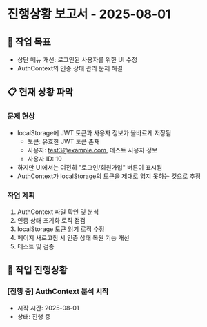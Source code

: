 # 진행상황 보고서 - 2025-08-01

## 🎯 작업 목표
- 상단 메뉴 개선: 로그인된 사용자를 위한 UI 수정
- AuthContext의 인증 상태 관리 문제 해결

## 📋 현재 상황 파악

### 문제 현상
- localStorage에 JWT 토큰과 사용자 정보가 올바르게 저장됨
  - 토큰: 유효한 JWT 토큰 존재
  - 사용자: test3@example.com, 테스트 사용자 정보 
  - 사용자 ID: 10
- 하지만 UI에서는 여전히 "로그인/회원가입" 버튼이 표시됨
- AuthContext가 localStorage의 토큰을 제대로 읽지 못하는 것으로 추정

### 작업 계획
1. AuthContext 파일 확인 및 분석
2. 인증 상태 초기화 로직 점검
3. localStorage 토큰 읽기 로직 수정
4. 페이지 새로고침 시 인증 상태 복원 기능 개선
5. 테스트 및 검증

## 📝 작업 진행상황

### [진행 중] AuthContext 분석 시작
- 시작 시간: 2025-08-01 
- 상태: 진행 중
